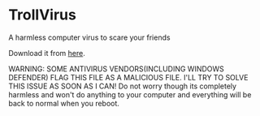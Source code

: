 # TrollVirus
A harmless computer virus to scare your friends

Download it from <a href="https://github.com/BoraOfficial/TrollVirus/releases/tag/published">here</a>.

WARNING:
SOME ANTIVIRUS VENDORS(INCLUDING WINDOWS DEFENDER) FLAG THIS FILE AS A MALICIOUS FILE. I'LL TRY TO SOLVE THIS ISSUE AS SOON AS I CAN!
Do not worry though its completely harmless and won't do anything to your computer and everything will be back to normal when you reboot.
